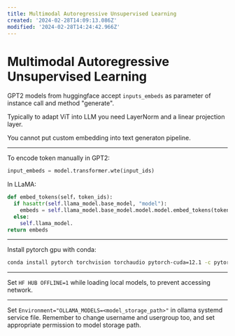 ```yaml
---
title: Multimodal Autoregressive Unsupervised Learning
created: '2024-02-28T14:09:13.086Z'
modified: '2024-02-28T14:24:42.966Z'
---
```


# Multimodal Autoregressive Unsupervised Learning

GPT2 models from huggingface accept `inputs_embeds` as parameter of instance call and method "generate".

Typically to adapt ViT into LLM you need LayerNorm and a linear projection layer.

You cannot put custom embedding into text generaton pipeline.

---

To encode token manually in GPT2:

```python
input_embeds = model.transformer.wte(input_ids)
```

In LLaMA:

```python
def embed_tokens(self，token_ids):
  if hasattr(self.llama_model.base_model, "model"):
    embeds = self.llama_model.base_model.model.model.embed_tokens(token_ids)
  else:
    self.llama_model.
return embeds
```

---

Install pytorch gpu with conda:

```bash
conda install pytorch torchvision torchaudio pytorch-cuda=12.1 -c pytorch -c nvidia
```

---

Set `HF HUB OFFLINE=1` while loading local models, to prevent accessing network.

---

Set `Environment="OLLAMA_MODELS=<model_storage_path>"` in ollama systemd service file. Remember to change username and usergroup too, and set appropriate permission to model storage path.
